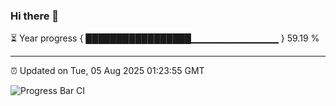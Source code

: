 ### Hi there 👋

⏳ Year progress { █████████████████▁▁▁▁▁▁▁▁▁▁▁▁▁ } 59.19 %

---

⏰ Updated on Tue, 05 Aug 2025 01:23:55 GMT

![Progress Bar CI](https://github.com/liununu/liununu/workflows/Progress%20Bar%20CI/badge.svg)
